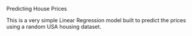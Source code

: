 Predicting House Prices

This is a very simple Linear Regression model built to predict the prices using a random USA housing dataset.
